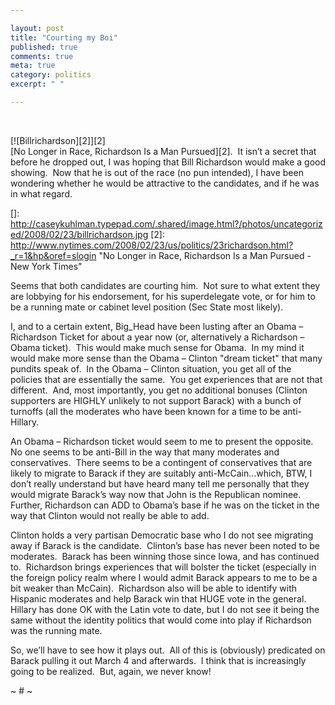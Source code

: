 ```yaml
---

layout: post
title: "Courting my Boi"
published: true
comments: true
meta: true
category: politics
excerpt: " "

---
```


 

[![Billrichardson][2]][2]  
[No Longer in Race, Richardson Is a Man Pursued][2].  It isn’t a secret that before he dropped out, I was hoping that Bill Richardson would make a good showing.  Now that he is out of the race (no pun intended), I have been wondering whether he would be attractive to the candidates, and if he was in what regard.  

 []: http://caseykuhlman.typepad.com/.shared/image.html?/photos/uncategorized/2008/02/23/billrichardson.jpg
 [2]: http://www.nytimes.com/2008/02/23/us/politics/23richardson.html?_r=1&hp&oref=slogin "No Longer in Race, Richardson Is a Man Pursued - New York Times"

Seems that both candidates are courting him.  Not sure to what extent they are lobbying for his endorsement, for his superdelegate vote, or for him to be a running mate or cabinet level position (Sec State most likely).  

I, and to a certain extent, Big_Head have been lusting after an Obama – Richardson Ticket for about a year now (or, alternatively a Richardson – Obama ticket).  This would make much sense for Obama.  In my mind it would make more sense than the Obama – Clinton "dream ticket" that many pundits speak of.  In the Obama – Clinton situation, you get all of the policies that are essentially the same.  You get experiences that are not that different.  And, most importantly, you get no additional bonuses (Clinton supporters are HIGHLY unlikely to not support Barack) with a bunch of turnoffs (all the moderates who have been known for a time to be anti-Hillary.  

An Obama – Richardson ticket would seem to me to present the opposite.  No one seems to be anti-Bill in the way that many moderates and conservatives.  There seems to be a contingent of conservatives that are likely to migrate to Barack if they are suitably anti-McCain…which, BTW, I don’t really understand but have heard many tell me personally that they would migrate Barack’s way now that John is the Republican nominee.  Further, Richardson can ADD to Obama’s base if he was on the ticket in the way that Clinton would not really be able to add.  

Clinton holds a very partisan Democratic base who I do not see migrating away if Barack is the candidate.  Clinton’s base has never been noted to be moderates.  Barack has been winning those since Iowa, and has continued to.  Richardson brings experiences that will bolster the ticket (especially in the foreign policy realm where I would admit Barack appears to me to be a bit weaker than McCain).  Richardson also will be able to identify with Hispanic moderates and help Barack win that HUGE vote in the general.  Hillary has done OK with the Latin vote to date, but I do not see it being the same without the identity politics that would come into play if Richardson was the running mate.  

So, we’ll have to see how it plays out.  All of this is (obviously) predicated on Barack pulling it out March 4 and afterwards.  I think that is increasingly going to be realized.  But, again, we never know!

~ # ~